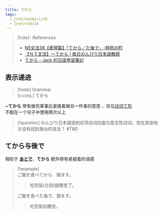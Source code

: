 ```yaml
---
title: てから
tags:
  - 📖ref/nonbiri/n5
  - 📖ref/std/14
---
```

> [!cite]- References  
> - [N5文法38【表現篇】「てから／た後で」-時雨の町](https://www.sigure.tw/learn-japanese/grammar/n5/38)  
> - [【Ｎ５文法】～てから | 毎日のんびり日本語教師](https://mainichi-nonbiri.com/grammar/n5-tekara/)  
> - [てから - Jack 的日語學習筆記](https://main.jacknotes.digital/bunnkei_tekara)  
## 表示递进

> [!note] Grammar  
> [v.conj.] てから  

**~てから** 带有做完某事后紧接着做另一件事的意思 ，另见[动词て形](../1.verb/动词て形.md#表示连续叙述)  
不能在一个句子中使用两次以上  

> [!question] のんびり日本語提到后项动词仅能为意志性动词，但在其他地方没有找到类似的说法？ #TBD  

## てから与後で  

相较于 [**あとで**](あと.md#あとで)，**てから** 额外带有紧接着的语感  

> [!example]  
> ご飯を食べてから、寝ます。  
> > 吃完饭(立刻)就睡觉了。  
> 
> ご飯を食べた後で、寝ます。  
> > 吃完饭后睡觉。  